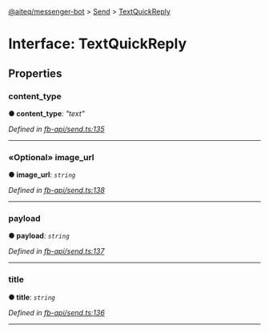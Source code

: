 [@aiteq/messenger-bot](../README.md) > [Send](../modules/send.md) > [TextQuickReply](../interfaces/send.textquickreply.md)



# Interface: TextQuickReply


## Properties
<a id="content_type"></a>

###  content_type

**●  content_type**:  *"text"* 

*Defined in [fb-api/send.ts:135](https://github.com/aiteq/messenger-bot/blob/a540dbb/src/fb-api/send.ts#L135)*





___

<a id="image_url"></a>

### «Optional» image_url

**●  image_url**:  *`string`* 

*Defined in [fb-api/send.ts:138](https://github.com/aiteq/messenger-bot/blob/a540dbb/src/fb-api/send.ts#L138)*





___

<a id="payload"></a>

###  payload

**●  payload**:  *`string`* 

*Defined in [fb-api/send.ts:137](https://github.com/aiteq/messenger-bot/blob/a540dbb/src/fb-api/send.ts#L137)*





___

<a id="title"></a>

###  title

**●  title**:  *`string`* 

*Defined in [fb-api/send.ts:136](https://github.com/aiteq/messenger-bot/blob/a540dbb/src/fb-api/send.ts#L136)*





___


